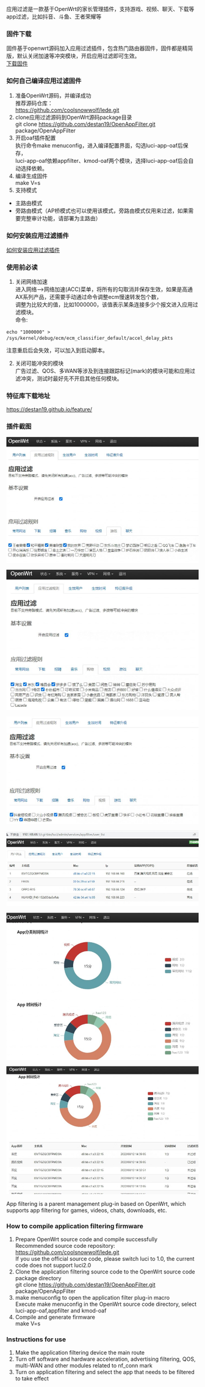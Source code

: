

应用过滤是一款基于OpenWrt的家长管理插件，支持游戏、视频、聊天、下载等app过滤，比如抖音、斗鱼、王者荣耀等
### 固件下载
固件基于openwrt源码加入应用过滤插件，包含热门路由器固件，固件都是精简版，默认关闭加速等冲突模块，开启应用过滤即可生效。  
[下载固件](http://175.178.71.82:88/oaf)
### 如何自己编译应用过滤固件
1. 准备OpenWrt源码，并编译成功  
   推荐源码仓库：  
   https://github.com/coolsnowwolf/lede.git  
2. clone应用过滤源码到OpenWrt源码package目录  
git clone https://github.com/destan19/OpenAppFilter.git package/OpenAppFilter  
3. 开启oaf插件配置  
执行命令make menuconfig，进入编译配置界面，勾选luci-app-oaf后保存，  
luci-app-oaf依赖appfilter、kmod-oaf两个模块，选择luci-app-oaf后会自动选择依赖。  
4. 编译生成固件  
    make V=s   
5. 支持模式
- 主路由模式
- 旁路由模式（AP桥模式也可以使用该模式，旁路由模式仅用来过滤，如果需要完整审计功能，请部署为主路由）

### 如何安装应用过滤插件
[如何安装应用过滤插件](https://github.com/destan19/OpenAppFilter/wiki/%E5%A6%82%E4%BD%95%E5%AE%89%E8%A3%85%E5%BA%94%E7%94%A8%E8%BF%87%E6%BB%A4%E6%8F%92%E4%BB%B6)   

### 使用前必读
  1. 关闭网络加速  
  进入网络-->网络加速(ACC)菜单，将所有的勾取消并保存生效，如果是高通AX系列产品，还需要手动通过命令调整ecm慢速转发包个数，  
  调整为比较大的值，比如1000000，该值表示某条连接多少个报文进入应用过滤模块。  
  命令:  
  ```
  echo "1000000" > /sys/kernel/debug/ecm/ecm_classifier_default/accel_delay_pkts  
  ```
  注意重启后会失效，可以加入到启动脚本。  
  
  2. 关闭可能冲突的模块  
  广告过滤、QOS、多WAN等涉及到连接跟踪标记(mark)的模块可能和应用过滤冲突，测试时最好先不开启其他任何模块。  
 
### 特征库下载地址
https://destan19.github.io/feature/

### 插件截图
![](https://github.com/destan19/picture/blob/main/oaf1.jpg)

![](https://github.com/destan19/picture/blob/main/oaf2.jpg)

![](https://github.com/destan19/picture/blob/main/oaf3.jpg)

![](https://github.com/destan19/picture/blob/main/oaf4.jpg)

![](https://github.com/destan19/picture/blob/main/oaf5.jpg)

![](https://github.com/destan19/picture/blob/main/oaf6.jpg)

App filtering is a parent management plug-in based on OpenWrt, which supports app filtering for games, videos, chats, downloads, etc.
### How to compile application filtering firmware
1. Prepare OpenWrt source code and compile successfully  
    Recommended source code repository:  
    https://github.com/coolsnowwolf/lede.git  
    If you use the official source code, please switch luci to 1.0, the current code does not support luci2.0
2. Clone the application filtering source code to the OpenWrt source code package directory  
git clone https://github.com/destan19/OpenAppFilter.git package/OpenAppFilter  
3. make menuconfig to open the application filter plug-in macro  
     Execute make menuconfig in the OpenWrt source code directory, select luci-app-oaf,appfilter and kmod-oaf 
4. Compile and generate firmware  
     make V=s  
### Instructions for use
1. Make the application filtering device the main route  
2. Turn off software and hardware acceleration, advertising filtering, QOS, multi-WAN and other modules related to nf_conn mark  
3. Turn on application filtering and select the app that needs to be filtered to take effect  

